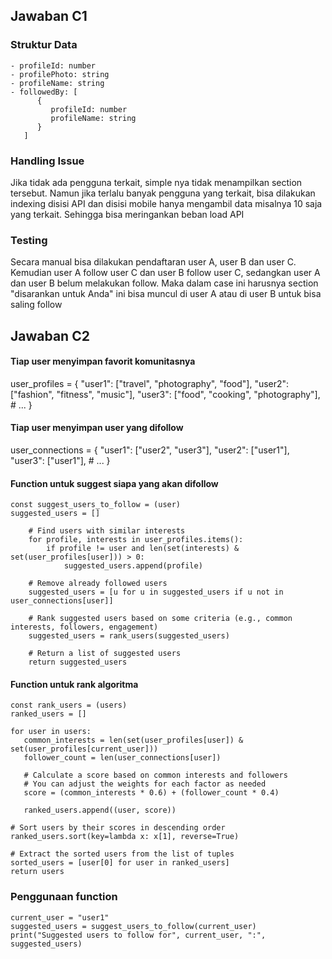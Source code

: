 ## Jawaban C1

### Struktur Data

```
- profileId: number
- profilePhoto: string
- profileName: string
- followedBy: [
      {
         profileId: number
         profileName: string
      }
   ]
```

### Handling Issue

Jika tidak ada pengguna terkait, simple nya tidak menampilkan section tersebut.
Namun jika terlalu banyak pengguna yang terkait, bisa dilakukan indexing disisi API dan disisi mobile hanya mengambil data misalnya 10 saja yang terkait. Sehingga bisa meringankan beban load API

### Testing

Secara manual bisa dilakukan pendaftaran user A, user B dan user C. Kemudian user A follow user C dan user B follow user C, sedangkan user A dan user B belum melakukan follow. Maka dalam case ini harusnya section "disarankan untuk Anda" ini bisa muncul di user A atau di user B untuk bisa saling follow

## Jawaban C2

#### Tiap user menyimpan favorit komunitasnya

user_profiles = {
"user1": ["travel", "photography", "food"],
"user2": ["fashion", "fitness", "music"],
"user3": ["food", "cooking", "photography"], # ...
}

#### Tiap user menyimpan user yang difollow

user_connections = {
"user1": ["user2", "user3"],
"user2": ["user1"],
"user3": ["user1"], # ...
}

#### Function untuk suggest siapa yang akan difollow

```
const suggest_users_to_follow = (user)
suggested_users = []

    # Find users with similar interests
    for profile, interests in user_profiles.items():
        if profile != user and len(set(interests) & set(user_profiles[user])) > 0:
            suggested_users.append(profile)

    # Remove already followed users
    suggested_users = [u for u in suggested_users if u not in user_connections[user]]

    # Rank suggested users based on some criteria (e.g., common interests, followers, engagement)
    suggested_users = rank_users(suggested_users)

    # Return a list of suggested users
    return suggested_users
```

#### Function untuk rank algoritma

```
const rank_users = (users)
ranked_users = []

for user in users:
   common_interests = len(set(user_profiles[user]) & set(user_profiles[current_user]))
   follower_count = len(user_connections[user])

   # Calculate a score based on common interests and followers
   # You can adjust the weights for each factor as needed
   score = (common_interests * 0.6) + (follower_count * 0.4)

   ranked_users.append((user, score))

# Sort users by their scores in descending order
ranked_users.sort(key=lambda x: x[1], reverse=True)

# Extract the sorted users from the list of tuples
sorted_users = [user[0] for user in ranked_users]
return users
```

### Penggunaan function

```
current_user = "user1"
suggested_users = suggest_users_to_follow(current_user)
print("Suggested users to follow for", current_user, ":", suggested_users)
```

